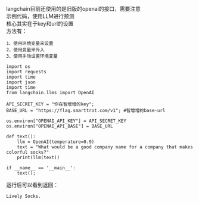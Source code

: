 langchain目前还使用的是旧版的openai的接口，需要注意    
示例代码，使用LLM进行预测   
核心其实在于key和url的设置    
方法有：    
```
1、使用环境变量来设置   
2、使用变量来传入   
3、使用手动设置环境变量   
```
```
import os
import requests
import time
import json
import time
from langchain.llms import OpenAI

API_SECRET_KEY = "你在智增增的key";
BASE_URL = "https://flag.smarttrot.com/v1"; #智增增的base-url

os.environ["OPENAI_API_KEY"] = API_SECRET_KEY
os.environ["OPENAI_API_BASE"] = BASE_URL

def text():
    llm = OpenAI(temperature=0.9)
    text = "What would be a good company name for a company that makes colorful socks?"
    print(llm(text))

if __name__ == '__main__':
    text();
```
运行后可以看到返回：    
```
Lively Socks.
```
